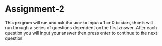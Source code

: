 # Assignment-2

This program will run and ask the user to input a 1 or 0 to start, then it will run through a series of questions dependent on the first answer. 
After each question you will input your answer then press enter to continue to the next question.

